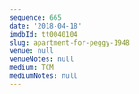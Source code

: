 ```yaml
---
sequence: 665
date: '2018-04-18'
imdbId: tt0040104
slug: apartment-for-peggy-1948
venue: null
venueNotes: null
medium: TCM
mediumNotes: null
---
```


